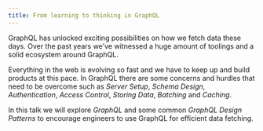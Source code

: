 ```yaml
---
title: From learning to thinking in GraphQL
---
```


GraphQL has unlocked exciting possibilities on how we fetch data these days. Over the past years we've witnessed a huge amount of toolings and a solid ecosystem around GraphQL.

Everything in the web is evolving so fast and we have to keep up and build products at this pace. In GraphQL there are some concerns and hurdles that need to be overcome such as _Server Setup_, _Schema Design_, _Authentication_, _Access Control_, _Storing Data_, _Batching_ and _Caching_.

In this talk we will explore _GraphQL_ and some common _GraphQL Design Patterns_ to encourage engineers to use GraphQL for efficient data fetching.

